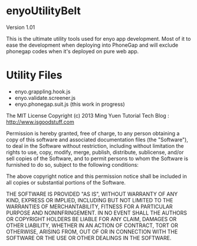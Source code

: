 enyoUtilityBelt
===============

Version 1.01

This is the ultimate utility tools used for enyo app development. Most of it to ease the development when deploying into PhoneGap and will exclude phonegap codes when it's deployed on pure web app.

Utility Files
=============
- enyo.grappling.hook.js 
- enyo.validate.screener.js
- enyo.phonegap.suit.js (this work in progress)

The MIT License Copyright (c) 2013 Ming Yuen Tutorial Tech Blog : http://www.isgoodstuff.com

Permission is hereby granted, free of charge, to any person obtaining a copy of this software and associated documentation files (the "Software"), to deal in the Software without restriction, including without limitation the rights to use, copy, modify, merge, publish, distribute, sublicense, and/or sell copies of the Software, and to permit persons to whom the Software is furnished to do so, subject to the following conditions:

The above copyright notice and this permission notice shall be included in all copies or substantial portions of the Software.

THE SOFTWARE IS PROVIDED "AS IS", WITHOUT WARRANTY OF ANY KIND, EXPRESS OR IMPLIED, INCLUDING BUT NOT LIMITED TO THE WARRANTIES OF MERCHANTABILITY, FITNESS FOR A PARTICULAR PURPOSE AND NONINFRINGEMENT. IN NO EVENT SHALL THE AUTHORS OR COPYRIGHT HOLDERS BE LIABLE FOR ANY CLAIM, DAMAGES OR OTHER LIABILITY, WHETHER IN AN ACTION OF CONTRACT, TORT OR OTHERWISE, ARISING FROM, OUT OF OR IN CONNECTION WITH THE SOFTWARE OR THE USE OR OTHER DEALINGS IN THE SOFTWARE.

